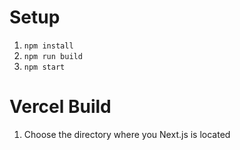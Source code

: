 # Setup
1. `npm install`
2. `npm run build`
3. `npm start`

# Vercel Build
1. Choose the directory where you Next.js is located